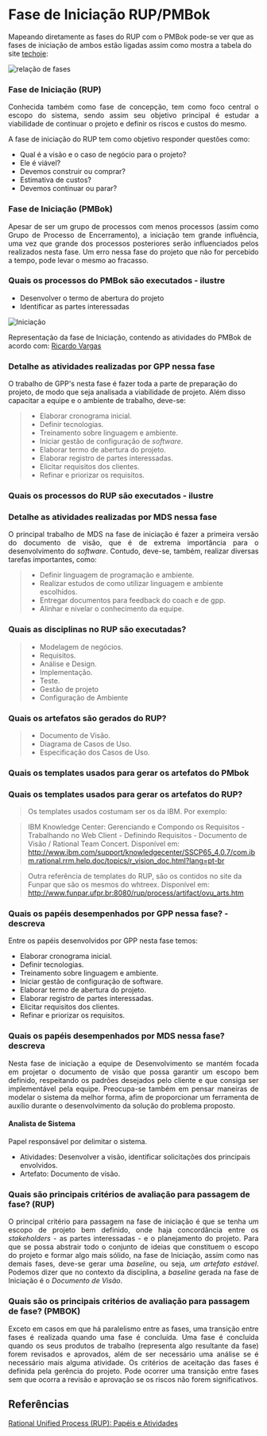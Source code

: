 # Fase de Iniciação RUP/PMBok

Mapeando diretamente as fases do RUP com o PMBok pode-se ver que as fases de iniciação de ambos estão ligadas assim como mostra a tabela do site [techoje](http://www.techoje.com.br/site/techoje/categoria/detalhe_artigo/1466):

![relação de fases](http://www.techoje.com.br/bolttools/files/image/Hermont%2002.jpg)

### Fase de Iniciação (RUP)
<p align = "justify">Conhecida também como fase de concepção, tem como foco central o escopo do sistema, sendo assim seu objetivo principal é estudar a viabilidade de continuar o projeto e definir os riscos e custos do mesmo.</p>

A fase de iniciação do RUP tem como objetivo responder questões como: 

 * Qual é a visão e o caso de negócio para o projeto?
 * Ele é viável?
 * Devemos construir ou comprar?
 * Estimativa de custos?
 * Devemos continuar ou parar?

### Fase de Iniciação (PMBok)

<p align = "justify">Apesar de ser um grupo de processos com menos processos (assim como Grupo de Processo de Encerramento), a iniciação tem grande influência, uma vez que grande dos processos posteriores serão influenciados pelos realizados nesta fase. Um erro nessa fase do projeto que não for percebido a tempo, pode levar o mesmo ao fracasso.</p>

### Quais os processos do PMBok são executados - ilustre

* Desenvolver o termo de abertura do projeto
* Identificar as partes interessadas

![Iniciação](https://raw.githubusercontent.com/wiki/fga-gpp-mds/00-Disciplina/img/Iniciacao.png)

Representação da fase de Iniciação, contendo as atividades do PMBok de acordo com:
[Ricardo Vargas](http://www.ricardo-vargas.com/pt/videos/1) 

### Detalhe as atividades realizadas por GPP nessa fase
O trabalho de GPP's nesta fase é fazer toda a parte de preparação do projeto, de modo que seja analisada a viabilidade de projeto. Além disso capacitar a equipe e o ambiente de trabalho, deve-se:

> * Elaborar cronograma inicial.
> * Definir tecnologias.
> * Treinamento sobre linguagem e ambiente.
> * Iniciar gestão de configuração de _software_.
> * Elaborar termo de abertura do projeto.
> * Elaborar registro de partes interessadas.
> * Elicitar requisitos dos clientes.
> * Refinar e priorizar os requisitos.

### Quais os processos do RUP são executados - ilustre
### Detalhe as atividades realizadas por MDS nessa fase
<p align = "justify" >O principal trabalho de MDS na fase de iniciação é fazer a primeira versão do documento de visão, que é de extrema importância para o desenvolvimento do <i>software</i>. Contudo, deve-se, também, realizar diversas tarefas importantes, como:

> * Definir linguagem de programação e ambiente.
> * Realizar estudos de como utilizar linguagem e ambiente escolhidos.
> * Entregar documentos para feedback do coach e de gpp.
> * Alinhar e nivelar o conhecimento da equipe.

### Quais as disciplinas no RUP são executadas?
 >  * Modelagem de negócios.
 >  * Requisitos.
 >  * Análise e Design.
 >  * Implementação.
 >  * Teste.
 >  * Gestão de projeto
 >  * Configuração de Ambiente

### Quais os artefatos são gerados do RUP?
 >  * Documento de Visão.
 >  * Diagrama de Casos de Uso.
 >  * Especificação dos Casos de Uso.

### Quais os templates usados para gerar os artefatos do PMbok 
### Quais os templates usados para gerar os artefatos do RUP?
> Os templates usados costumam ser os da IBM. Por exemplo: 

>IBM Knowledge Center: Gerenciando e Compondo os Requisitos - Trabalhando no Web Client - Definindo Requisitos - Documento de Visão / Rational Team Concert. Disponível em: <http://www.ibm.com/support/knowledgecenter/SSCP65_4.0.7/com.ibm.rational.rrm.help.doc/topics/r_vision_doc.html?lang=pt-br>

>Outra referência de templates do RUP, são os contidos no site da Funpar que são os mesmos do whtreex. Disponível em:
<http://www.funpar.ufpr.br:8080/rup/process/artifact/ovu_arts.htm>

### Quais os papéis desempenhados por GPP nessa fase? - descreva
Entre os papéis desenvolvidos por GPP nesta fase temos:
* Elaborar cronograma inicial.
* Definir tecnologias.
* Treinamento sobre linguagem e ambiente.
* Iniciar gestão de configuração de software.
* Elaborar termo de abertura do projeto.
* Elaborar registro de partes interessadas.
* Elicitar requisitos dos clientes.
* Refinar e priorizar os requisitos.


### Quais os papéis desempenhados por MDS nessa fase? descreva  
<p align = "justify" >Nesta fase de iniciação a equipe de Desenvolvimento se mantém focada em projetar o documento de visão que possa garantir um escopo bem definido, respeitando os padrões desejados pelo cliente e que consiga ser implementável pela equipe. Preocupa-se também em pensar maneiras de modelar o sistema da melhor forma, afim de proporcionar um ferramenta de auxílio durante o desenvolvimento da solução do problema proposto.

#### Analista de Sistema 
Papel responsável por delimitar o sistema.
* Atividades: Desenvolver a visão, identificar solicitações dos principais envolvidos.
* Artefato: Documento de visão.
 
### Quais são principais critérios de avaliação para passagem de fase? (RUP)

<p align = "justify" >O principal critério para passagem na fase de iniciação é que se tenha um escopo de projeto bem definido, onde haja concordância entre os <i>stakeholders</i> - as partes interessadas - e o planejamento do projeto. Para que se possa abstrair todo o conjunto de ideias que constituem o escopo do projeto e formar algo mais sólido, na fase de Iniciação, assim como nas demais fases, deve-se gerar uma <i>baseline</i>, ou seja, <i>um artefato estável</i>. Podemos dizer que no contexto da disciplina, a <i>baseline</i> gerada na fase de Iniciação é o <i>Documento de Visão</i>.

### Quais são os principais critérios de avaliação para passagem de fase? (PMBOK)

<p align = "justify" >Exceto em casos em que há paralelismo entre as fases, uma transição entre fases é realizada quando uma fase é concluída. Uma fase é concluída quando os seus produtos de trabalho (representa algo resultante da fase) forem revisados e aprovados, além de ser necessário uma análise se é necessário mais alguma atividade. Os critérios de aceitação das fases é definida pela gerência do projeto. Pode ocorrer uma transição entre fases sem que ocorra a revisão e aprovação se os riscos não forem significativos. 



## Referências

[Rational Unified Process (RUP): Papéis e Atividades](http://www.funpar.ufpr.br:8080/rup/process/workers/ovu_works.htm)

